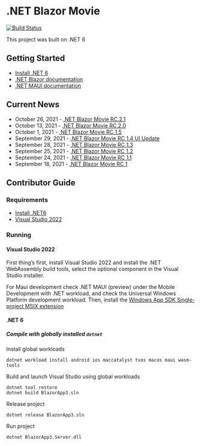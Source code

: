 # .NET Blazor Movie

[![Build Status](https://github.com/Thuyen21/Blazor-Movie-/actions/workflows/format.yml/badge.svg)](https://github.com/Thuyen21/Blazor-Movie-/actions/workflows/format.yml/badge.svg)

This project was built on .NET 6

## Getting Started

- [Install .NET 6](https://dotnet.microsoft.com/download/dotnet/6.0/)
- [.NET Blazor documentation](https://docs.microsoft.com/en-us/aspnet/core/blazor/?view=aspnetcore-6.0/)
- [.NET MAUI documentation](https://docs.microsoft.com/dotnet/maui)

## Current News
- October 26, 2021 - [.NET Blazor Movie RC.2.1](https://github.com/Thuyen21/Blazor-Movie-/tree/RC.2.1)
- October 13, 2021 - [.NET Blazor Movie RC.2.0](https://github.com/Thuyen21/Blazor-Movie-/tree/RC.2.0-Hotfix)
- October 1, 2021 - [.NET Blazor Movie RC 1.5](https://github.com/Thuyen21/Blazor-Movie-/tree/Version)
- September 29, 2021 - [.NET Blazor Movie RC 1.4 UI Update](https://github.com/Thuyen21/Blazor-Movie-/tree/baopngch18183/UI-rc1.4)
- September 28, 2021 - [.NET Blazor Movie RC 1.3](https://github.com/Thuyen21/Blazor-Movie-/tree/RC_1.3)
- September 25, 2021 - [.NET Blazor Movie RC 1.2](https://github.com/Thuyen21/Blazor-Movie-/tree/rc.1.2)
- September 24, 2021 - [.NET Blazor Movie RC 1.1](https://github.com/Thuyen21/Blazor-Movie-/tree/RC1.1)
- September 18, 2021 - [.NET Blazor Movie RC 1](https://github.com/Thuyen21/Blazor-Movie-/tree/Rc1/)

## Contributor Guide

### Requirements

- [Install .NET6](https://dotnet.microsoft.com/download/dotnet/6.0)
- [Visual Studio 2022](https://visualstudio.microsoft.com/downloads/)

### Running

#### Visual Studio 2022

First thing’s first, install Visual Studio 2022 and install the .NET WebAssembly build tools, select the optional component in the Visual Studio installer.

For Maui development check .NET MAUI (preview) under the Mobile Development with .NET workload, and check the Universal Windows Platform development workload. Then, install the [Windows App SDK Single-project MSIX extension](https://marketplace.visualstudio.com/items?itemName=ProjectReunion.MicrosoftSingleProjectMSIXPackagingToolsDev17)

#### .NET 6

##### Compile with globally installed `dotnet`

Install global workloads

```dotnetcli
dotnet workload install android ios maccatalyst tvos macos maui wasm-tools
```

Build and launch Visual Studio using global workloads

```dotnetcli
dotnet tool restore
dotnet build BlazorApp3.sln
```

Release project

```dotnetcli
dotnet release BlazorApp3.sln
```

Run project

```dotnetcli
dotnet BlazorApp3.Server.dll
```
